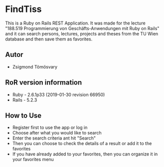 # FindTiss

This is a Ruby on Rails REST Application. It was made for the lecture 
"188.519 Programmierung von Geschäfts-Anwendungen mit Ruby on Rails" 
and it can search persons, lectures, projects and theses from the TU Wien
 database and then save them as favorites.

## Autor 

* Zsigmond Tömösvary

## RoR version information

* Ruby -  2.6.1p33 (2019-01-30 revision 66950)
* Rails - 5.2.3

## How to Use

* Register first to use the app or log in 
* Choose after what you would like to search
* Enter the search criteria ant hit "Search"
* Then you can choose to check the details of a result
  or add it to the favorites
* If you have already added to your favorites, then you can
  organize it in your favorites menu
